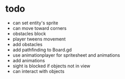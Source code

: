# todo
* can set entity's sprite
* can move toward corners
* obstacles block
* player tweens movement
* add obstacles
* add pathfinding to Board.gd
* use animationplayer for spritesheet and animations
* add animations
* sight is blocked if objects not in view
* can interact with objects
